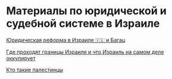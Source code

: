 # Материалы по юридической и судебной системе в Израиле

[Юридическая реформа в Израиле 🇮🇱 и Багац](/Israeli_judicial_reform_and_Bagatz_RU.md)

[Где проходят границы Израиля и что Израиль на самом деле оккупирует](/TerritoryOfIsrael_RU.md) 

[Кто такие палестинцы](/palestinians/palestinians_ru.md)